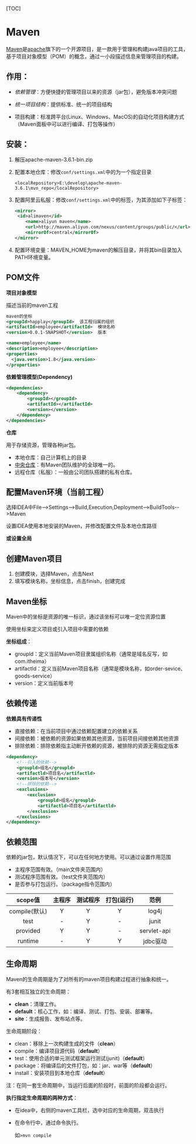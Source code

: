 [TOC]

# Maven

[Maven](http://maven.apach.org)是[apache](https://www.apache.org/index.html#projects-list)旗下的一个开源项目，是一款用于管理和构建java项目的工具，基于项目对象模型（POM）的概念，通过一小段描述信息来管理项目的构建。

## 作用：

- *依赖管理*：方便快捷的管理项目以来的资源（jar包），避免版本冲突问题

- *统一项目结构*：提供标准、统一的项目结构
- 项目构建：标准跨平台(Linux、Windows、MacOS)的自动化项目构建方式（Maven面板中可以进行编译、打包等操作）

## 安装：

1. 解压apache-maven-3.6.1-bin.zip

2. 配置本地仓库：修改`conf/settings.xml`中的<localRepository>为一个指定目录

   `<localRepository>E:\develop\apache-maven-3.6.1\mvn_repo</localRepository>`

3. 配置阿里云私服：修改`conf/settings.xml`中的<mirrors>标签，为其添加如下子标签：

   ```xml
   <mirror>
   	<id>alimaven</id>
       <name>aliyun maven</name>
       <url>http://maven.aliyun.com/nexus/content/groups/public/</url>
       <mirrorOf>central</mirrorOf>
   </mirror>
   ```

   

4. 配置环境变量：MAVEN_HOME为maven的解压目录，并将其bin目录加入PATH环境变量。

## POM文件

**项目对象模型**

描述当前的maven工程

```xml
maven的坐标
<groupId>happlay</groupId>  该工程归属的组织
<artifactId>employee</artifactId>  模块名称
<version>0.0.1-SNAPSHOT</version>  版本

<name>employee</name>
<description>employee</description>
<properties>
  <java.version>1.8</java.version>
</properties>
```

**依赖管理模型(Dependency)**

```xml
<dependencies>
    <dependency>
    	<groupId></groupId>
        <artifactId></artifactId>
        <version></version>
    </dependency>
</dependencies>
```

**仓库**

用于存储资源，管理各种jar包。

- 本地仓库：自己计算机上的目录
- [中央仓库](https://repo1.maven.org/maven2)：有Maven团队维护的全球唯一的。
- 远程仓库（私服）：一般由公司团队搭建的私有仓库。

## 配置Maven环境（当前工程）

选择IDEA中File-->Settings-->Build,Execution,Deployment-->BuildTools-->Maven

设置IDEA使用本地安装的Maven，并修改配置文件及本地仓库路径

**或设置全局**

## 创建Maven项目

1. 创建模块，选择Maven，点击Next
2. 填写模块名称，坐标信息，点击finish，创建完成

## Maven坐标

Maven中的坐标是资源的唯一标识，通过该坐标可以唯一定位资源位置

使用坐标来定义项目或引入项目中需要的依赖

**坐标组成**：

- groupld：定义当前Maven项目隶属组织名称（通常是域名反写，如com.itheima）
- artifactld：定义当前Maven项目名称（通常是模块名称，如order-sevice、goods-service）
- version：定义当前版本号

## 依赖传递

**依赖具有传递性**

- 直接依赖：在当前项目中通过依赖配置建立的依赖关系
- 间接依赖：被依赖的资源如果依赖其他资源，当前项目间接依赖其他资源
- 排除依赖：排除依赖指主动断开依赖的资源，被排除的资源无需指定版本

```xml
<dependency>
    <!--引入的依赖-->
	<groupld>组名</groupld>
    <artifactld>项目名</artifactld>
    <version>版本号</version>
    <!--排除的依赖-->
    <exclusions>
    	<exclusion>
        	<groupld>组名</groupld>
            <artifactld>项目名</artifactld>
        </exclusion>
    </exclusions>
</dependency>
```

## 依赖范围

依赖的jar包，默认情况下，可以在任何地方使用。可以通过<scope>设置作用范围

- 主程序范围有效。（main文件夹范围内）
- 测试程序范围有效。（test文件夹范围内）
- 是否参与打包运行。（package指令范围内）

|    scope值    | 主程序 | 测试程序 | 打包(运行) |    范例     |
| :-----------: | :----: | :------: | :--------: | :---------: |
| compile(默认) |   Y    |    Y     |     Y      |    log4j    |
|     test      |   -    |    Y     |     -      |    junit    |
|   provided    |   Y    |    Y     |     -      | servlet-api |
|    runtime    |   -    |    Y     |     Y      |  jdbc驱动   |

## 生命周期

Maven的生命周期是为了对所有的maven项目构建过程进行抽象和统一。

有3套相互独立的生命周期：

- **clean**：清理工作。
- **default**：核心工作，如：编译、测试、打包、安装、部署等。
- **site**：生成报告、发布站点等。

生命周期阶段：

- clean：移除上一次构建生成的文件（**clean**）
- compile：编译项目源代码（**default**）
- test：使用合适的单元测试框架运行测试(junit)（**default**）
- package：将编译后的文件打包，如：jar、war等（**default**）
- install：安装项目到本地仓库（**default**）

注：在同一套生命周期中，当运行后面的阶段时，前面的阶段都会运行。

**执行指定生命周期的两种方式**：

- 在idea中，右侧的maven工具栏，选中对应的生命周期，双击执行

- 在命令行中，通过命令执行。

  如`>mvn compile`

  